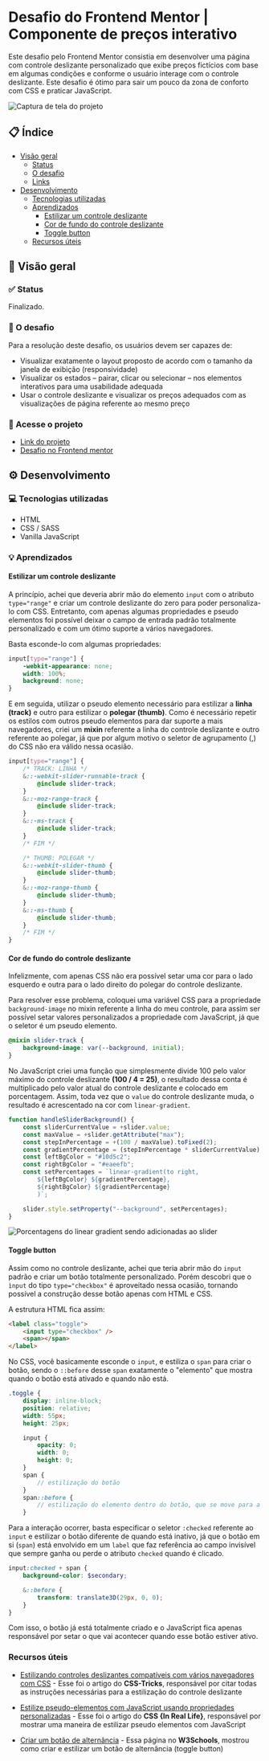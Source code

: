 # Desafio do Frontend Mentor | Componente de preços interativo

Este desafio pelo Frontend Mentor consistia em desenvolver uma página com controle deslizante personalizado que exibe preços fictícios com base em algumas condições e conforme o usuário interage com o controle deslizante. Este desafio é ótimo para sair um pouco da zona de conforto com CSS e praticar JavaScript.

![Captura de tela do projeto](https://user-images.githubusercontent.com/72027449/171880196-8412541f-85d8-436f-aabf-1ce5a7641bd0.png)

## 📋 Índice

* [Visão geral](#-visão-geral)
    * [Status](#-status)
    * [O desafio](#-o-desafio)
    * [Links](#-acesse-o-projeto)
* [Desenvolvimento](#%EF%B8%8F-desenvolvimento)
    * [Tecnologias utilizadas](#-tecnologias-utilizadas)
    * [Aprendizados](#-aprendizados)
        * [Estilizar um controle deslizante](#estilizar-um-controle-deslizante)
        * [Cor de fundo do controle deslizante](#cor-de-fundo-do-controle-deslizante)
        * [Toggle button](#toggle-button)
    * [Recursos úteis](#recursos-úteis)

## 🔎 Visão geral

### ✅ Status

Finalizado.

### 🏁 O desafio

Para a resolução deste desafio, os usuários devem ser capazes de:

* Visualizar exatamente o layout proposto de acordo com o tamanho da janela de exibição (responsividade)
* Visualizar os estados – pairar, clicar ou selecionar – nos elementos interativos para uma usabilidade adequada
* Usar o controle deslizante e visualizar os preços adequados com as visualizações de página referente ao mesmo preço

### 🔗 Acesse o projeto

* [Link do projeto](https://leo-henrique.github.io/componente-de-precos/)
* [Desafio no Frontend mentor](https://www.frontendmentor.io/challenges/interactive-pricing-component-t0m8PIyY8)

## ⚙️ Desenvolvimento

### 💻 Tecnologias utilizadas

* HTML
* CSS / SASS
* Vanilla JavaScript

### 💡 Aprendizados

#### Estilizar um controle deslizante

A princípio, achei que deveria abrir mão do elemento `input` com o atributo `type="range"` e criar um controle deslizante do zero para poder personaliza-lo com CSS. Entretanto, com apenas algumas propriedades e pseudo elementos foi possível deixar o campo de entrada padrão totalmente personalizado e com um ótimo suporte a vários navegadores.

Basta esconde-lo com algumas propriedades:
```scss
input[type="range"] {
    -webkit-appearance: none;
    width: 100%;
    background: none;
}
```

E em seguida, utilizar o pseudo elemento necessário para estilizar a **linha (track)** e outro para estilizar o **polegar (thumb)**. Como é necessário repetir os estilos com outros pseudo elementos para dar suporte a mais navegadores, criei um **mixin** referente a linha do controle deslizante e outro referente ao polegar, já que por algum motivo o seletor de agrupamento (,) do CSS não era válido nessa ocasião.

```scss
input[type="range"] {
    /* TRACK: LINHA */
    &::-webkit-slider-runnable-track {
        @include slider-track;
    }
    &::-moz-range-track {
        @include slider-track;
    }
    &::-ms-track {
        @include slider-track;
    }
    /* FIM */

    /* THUMB: POLEGAR */
    &::-webkit-slider-thumb {
        @include slider-thumb;
    }
    &::-moz-range-thumb {
        @include slider-thumb;
    }
    &::-ms-thumb {
        @include slider-thumb;
    }
    /* FIM */
}
```

#### Cor de fundo do controle deslizante

Infelizmente, com apenas CSS não era possível setar uma cor para o lado esquerdo e outra para o lado direito do polegar do controle deslizante.

Para resolver esse problema, coloquei uma variável CSS para a propriedade `background-image` no mixin referente a linha do meu controle, para assim ser possível setar valores personalizados a propriedade com JavaScript, já que o seletor é um pseudo elemento.

```scss
@mixin slider-track {
    background-image: var(--background, initial);
}
```

No JavaScript criei uma função que simplesmente divide 100 pelo valor máximo do controle deslizante **(100 / 4 = 25)**, o resultado dessa conta é multiplicado pelo valor atual do controle deslizante e colocado em porcentagem. Assim, toda vez que o `value` do controle deslizante muda, o resultado é acrescentado na cor com `linear-gradient`.


```js
function handleSliderBackground() {
    const sliderCurrentValue = +slider.value;
    const maxValue = +slider.getAttribute("max");
    const stepInPercentage = +(100 / maxValue).toFixed(2);
    const gradientPercentage = (stepInPercentage * sliderCurrentValue).toFixed(2) + "%";
    const leftBgColor = "#10d5c2";
    const rightBgColor = "#eaeefb";
    const setPercentages = `linear-gradient(to right, 
        ${leftBgColor} ${gradientPercentage}, 
        ${rightBgColor} ${gradientPercentage}
        )`;

    slider.style.setProperty("--background", setPercentages);
}
```
![Porcentagens do linear gradient sendo adicionadas ao slider](https://user-images.githubusercontent.com/72027449/171923354-4645e0d6-7305-48df-ab31-141162750ed1.gif)


#### Toggle button

Assim como no controle deslizante, achei que teria abrir mão do `input` padrão e criar um botão totalmente personalizado. Porém descobri que o `ìnput` do tipo `type="checkbox"` é aproveitado nessa ocasião, tornando possível a construção desse botão apenas com HTML e CSS.

A estrutura HTML fica assim:
```html
<label class="toggle">
    <input type="checkbox" />
    <span></span>
</label>
```

No CSS, você basicamente esconde o `input`, e estiliza o `span` para criar o botão, sendo o `::before` desse `span` exatamente o "elemento" que mostra quando o botão está ativado e quando não está. 

```scss
.toggle {
    display: inline-block;
    position: relative;
    width: 55px;
    height: 25px;

    input {
        opacity: 0;
        width: 0;
        height: 0;
    }
    span {
        // estilização do botão
    }
    span::before {
        // estilização do elemento dentro do botão, que se move para a direita quando está ativo e para esquerda quando inativo
    }
```

Para a interação ocorrer, basta especificar o seletor `:checked` referente ao `input` e estilizar o botão diferente de quando está inativo, já que o botão em si (`span`) está envolvido em um `label` que faz referência ao campo invisível que sempre ganha ou perde o atributo `checked` quando é clicado.

```scss
input:checked + span {
    background-color: $secondary;

    &::before {
        transform: translate3D(29px, 0, 0);
    }
}
```

Com isso, o botão já está totalmente criado e o JavaScript fica apenas responsável por setar o que vai acontecer quando esse botão estiver ativo.

### Recursos úteis

* [Estilizando controles deslizantes compatíveis com vários navegadores com CSS](https://css-tricks.com/styling-cross-browser-compatible-range-inputs-css/) - Esse foi o artigo do **CSS-Tricks**, responsável por citar todas as instruções necessárias para a estilização do controle deslizante

* [Estilize pseudo-elementos com JavaScript usando propriedades personalizadas](https://css-irl.info/quick-tip-style-pseudo-elements-with-javascript-using-custom-properties/) - Esse foi o artigo do **CSS {In Real Life}**, responsável por mostrar uma maneira de estilizar pseudo elementos com JavaScript

* [Criar um botão de alternância](https://www.w3schools.com/howto/howto_css_switch.asp) - Essa página no **W3Schools**, mostrou como criar e estilizar um botão de alternância (toggle button)